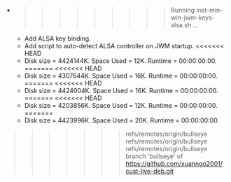 * >>>>>>>>> Running inst-min-win-jwm-keys-alsa.sh ...
  * Add ALSA key binding.
  * Add script to auto-detect ALSA controller on JWM startup.
<<<<<<< HEAD
  * Disk size = 4424144K. Space Used = 12K. Runtime = 00:00:00:00.
=======
<<<<<<< HEAD
  * Disk size = 4307644K. Space Used = 16K. Runtime = 00:00:00:00.
=======
<<<<<<< HEAD
  * Disk size = 4424004K. Space Used = 16K. Runtime = 00:00:00:00.
=======
<<<<<<< HEAD
  * Disk size = 4203856K. Space Used = 12K. Runtime = 00:00:00:00.
=======
  * Disk size = 4423996K. Space Used = 20K. Runtime = 00:00:00:00.
>>>>>>> refs/remotes/origin/bullseye
>>>>>>> refs/remotes/origin/bullseye
>>>>>>> refs/remotes/origin/bullseye
>>>>>>> branch 'bullseye' of https://github.com/xuanngo2001/cust-live-deb.git
